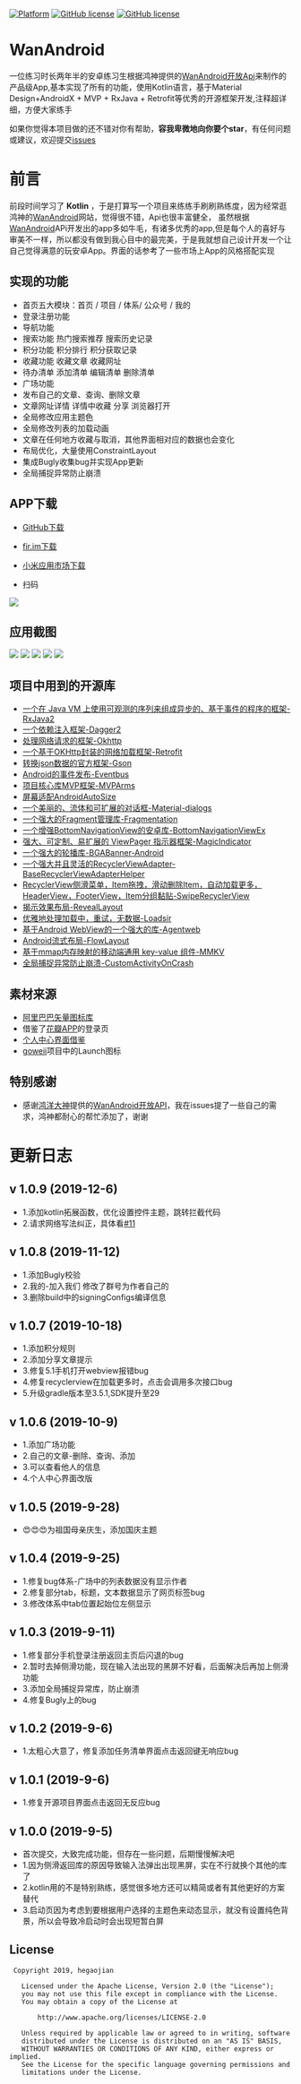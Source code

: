 [![Platform][1]][2] [![GitHub license][3]][4]  [![GitHub license][5]][6] 

[1]:https://img.shields.io/badge/platform-Android-blue.svg  
[2]:https://github.com/hegaojian/WanAndroid
[3]:https://img.shields.io/github/release/hegaojian/WanAndroid.svg
[4]:https://github.com/hegaojian/WanAndroid/releases/latest
[5]:https://img.shields.io/badge/license-Apache%202-blue.svg
[6]:https://github.com/hegaojian/WanAndroid/blob/master/LICENSE

# WanAndroid
一位练习时长两年半的安卓练习生根据鸿神提供的[WanAndroid开放Api](https://www.wanandroid.com/blog/show/2)来制作的产品级App,基本实现了所有的功能，使用Kotlin语言，基于Material Design+AndroidX + MVP + RxJava + Retrofit等优秀的开源框架开发,注释超详细，方便大家练手

如果你觉得本项目做的还不错对你有帮助，**容我卑微地向你要个star**，有任何问题或建议，欢迎提交[issues](https://github.com/hegaojian/WanAndroid/issues)

# 前言
前段时间学习了 **Kotlin** ，于是打算写一个项目来练练手刷刷熟练度，因为经常逛鸿神的[WanAndroid](https://www.wanandroid.com)网站，觉得很不错，Api也很丰富健全， 虽然根据[WanAndroid](https://www.wanandroid.com)APi开发出的app多如牛毛，有诸多优秀的app,但是每个人的喜好与审美不一样，所以都没有做到我心目中的最完美，于是我就想自己设计开发一个让自己觉得满意的玩安卓App。界面的话参考了一些市场上App的风格搭配实现

## 实现的功能

- 首页五大模块：首页 / 项目 / 体系/ 公众号 / 我的
- 登录注册功能
- 导航功能
- 搜索功能 热门搜索推荐 搜索历史记录
- 积分功能 积分排行 积分获取记录
- 收藏功能 收藏文章 收藏网址 
- 待办清单 添加清单 编辑清单 删除清单
- 广场功能
- 发布自己的文章、查询、删除文章
- 文章网址详情 详情中收藏 分享 浏览器打开
- 全局修改应用主题色
- 全局修改列表的加载动画
- 文章在任何地方收藏与取消，其他界面相对应的数据也会变化
- 布局优化，大量使用ConstraintLayout
- 集成Bugly收集bug并实现App更新
- 全局捕捉异常防止崩溃

## APP下载

- [GitHub下载](https://github.com/hegaojian/WanAndroid/releases/download/1.0.9/app-release.apk)

- [fir.im下载](https://fir.im/4ybt)

- [小米应用市场下载](http://app.mi.com/download/933598?id=me.hegj.wandroid&ref=search&nonce=2368478985935143674%3A26235470&appClientId=2882303761517485445&appSignature=T49mZxF9fm7r1qKDSyN68zGb37Ar0wJUK_9EQK6PC2s)

- 扫码

![](https://upload-images.jianshu.io/upload_images/9305757-30650b8a016156a3.png?imageMogr2/auto-orient/strip|imageView2/2/w/448/format/webp)
 

## 应用截图

![](https://upload-images.jianshu.io/upload_images/9305757-cfe71359e8b28283.png?imageMogr2/auto-orient/strip|imageView2/2/w/986/format/webp)
![](https://upload-images.jianshu.io/upload_images/9305757-1e7f1d3b963681ce.png?imageMogr2/auto-orient/strip|imageView2/2/w/987/format/webp)
![](https://upload-images.jianshu.io/upload_images/9305757-29f7facf2c51304f.png?imageMogr2/auto-orient/strip|imageView2/2/w/980/format/webp)
![](https://upload-images.jianshu.io/upload_images/9305757-85ce00bc6e56fc4c.png?imageMogr2/auto-orient/strip|imageView2/2/w/976/format/webp)
![](https://upload-images.jianshu.io/upload_images/9305757-017b33c24c2fa8ed.png?imageMogr2/auto-orient/strip|imageView2/2/w/991/format/webp)

## 项目中用到的开源库
- [一个在 Java VM 上使用可观测的序列来组成异步的、基于事件的程序的框架-RxJava2](https://github.com/ReactiveX/RxJava)
- [一个依赖注入框架-Dagger2](https://github.com/square/dagger)
- [处理网络请求的框架-Okhttp](https://github.com/square/okhttp)
- [一个基于OKHttp封装的网络加载框架-Retrofit](https://github.com/square/retrofit)
- [转换json数据的官方框架-Gson](https://github.com/google/gson)
- [Android的事件发布-Eventbus](https://github.com/greenrobot/EventBus)
- [项目核心库MVP框架-MVPArms](https://github.com/JessYanCoding/MVPArms)
- [屏幕适配AndroidAutoSize](https://github.com/JessYanCoding/AndroidAutoSize)
- [一个美丽的、流体和可扩展的对话框-Material-dialogs](https://github.com/afollestad/material-dialogs)
- [一个强大的Fragment管理库-Fragmentation](https://github.com/YoKeyword/Fragmentation)
- [一个增强BottomNavigationView的安卓库-BottomNavigationViewEx](https://github.com/ittianyu/BottomNavigationViewEx)
- [强大、可定制、易扩展的 ViewPager 指示器框架-MagicIndicator](https://github.com/hackware1993/MagicIndicator)
- [一个强大的轮播库-BGABanner-Android](https://github.com/bingoogolapple/BGABanner-Android)
- [一个强大并且灵活的RecyclerViewAdapter-BaseRecyclerViewAdapterHelper](https://github.com/CymChad/BaseRecyclerViewAdapterHelper)
- [RecyclerView侧滑菜单，Item拖拽，滑动删除Item，自动加载更多，HeaderView，FooterView，Item分组黏贴-SwipeRecyclerView](https://github.com/yanzhenjie/SwipeRecyclerView)
- [揭示效果布局-RevealLayout](https://github.com/goweii/RevealLayout)
- [优雅地处理加载中，重试，无数据-Loadsir](https://github.com/KingJA/LoadSir)
- [基于Android WebView的一个强大的库-Agentweb](https://github.com/Justson/AgentWeb)
- [Android流式布局-FlowLayout](https://github.com/hongyangAndroid/FlowLayout)
- [基于mmap内存映射的移动端通用 key-value 组件-MMKV](https://github.com/Tencent/MMKV)
- [全局捕捉异常防止崩溃-CustomActivityOnCrash](https://github.com/Ereza/CustomActivityOnCrash)
## 素材来源
- [阿里巴巴矢量图标库](http://www.iconfont.cn/)
- 借鉴了[花瓣APP](https://huaban.com/)的登录页
- [个人中心界面借鉴](https://www.ui.cn/detail/495986.html)
- [goweii](https://github.com/goweii/WanAndroid)项目中的Launch图标

## 特别感谢
- 感谢[鸿洋大神](https://github.com/hongyangAndroid)提供的[WanAndroid开放API](https://www.wanandroid.com/blog/show/2)，我在issues提了一些自己的需求，鸿神都耐心的帮忙添加了，谢谢

# 更新日志

## v 1.0.9 (2019-12-6)
- 1.添加kotlin拓展函数，优化设置控件主题，跳转拦截代码
- 2.请求网络写法纠正，具体看[#11](https://github.com/hegaojian/WanAndroid/issues/11)

## v 1.0.8 (2019-11-12)
- 1.添加Bugly校验
- 2.我的-加入我们 修改了群号为作者自己的
- 3.删除build中的signingConfigs编译信息

## v 1.0.7 (2019-10-18)
- 1.添加积分规则
- 2.添加分享文章提示
- 3.修复5.1手机打开webview报错bug
- 4.修复recyclerview在加载更多时，点击会调用多次接口bug
- 5.升级gradle版本至3.5.1,SDK提升至29

## v 1.0.6 (2019-10-9)
- 1.添加广场功能
- 2.自己的文章-删除、查询、添加
- 3.可以查看他人的信息
- 4.个人中心界面改版

## v 1.0.5 (2019-9-28)
- 😍😍😍为祖国母亲庆生，添加国庆主题

## v 1.0.4 (2019-9-25)
- 1.修复bug体系-广场中的列表数据没有显示作者
- 2.修复部分tab，标题，文本数据显示了网页标签bug
- 3.修改体系中tab位置起始位左侧显示

## v 1.0.3 (2019-9-11)
- 1.修复部分手机登录注册返回主页后闪退的bug
- 2.暂时去掉侧滑功能，现在输入法出现的黑屏不好看，后面解决后再加上侧滑功能
- 3.添加全局捕捉异常库，防止崩溃
- 4.修复Bugly上的bug

## v 1.0.2 (2019-9-6)
- 1.太粗心大意了，修复添加任务清单界面点击返回键无响应bug

## v 1.0.1 (2019-9-6)

- 1.修复开源项目界面点击返回无反应bug

## v 1.0.0 (2019-9-5)

- 首次提交，大致完成功能，但存在一些问题，后期慢慢解决吧
- 1.因为侧滑返回库的原因导致输入法弹出出现黑屏，实在不行就换个其他的库了
- 2.kotlin用的不是特别熟练，感觉很多地方还可以精简或者有其他更好的方案替代
- 3.启动页因为考虑到要根据用户选择的主题色来动态显示，就没有设置纯色背景，所以会导致冷启动时会出现短暂白屏


## License
```
 Copyright 2019, hegaojian       
  
   Licensed under the Apache License, Version 2.0 (the "License");
   you may not use this file except in compliance with the License.
   You may obtain a copy of the License at 
 
       http://www.apache.org/licenses/LICENSE-2.0 

   Unless required by applicable law or agreed to in writing, software
   distributed under the License is distributed on an "AS IS" BASIS,
   WITHOUT WARRANTIES OR CONDITIONS OF ANY KIND, either express or implied.
   See the License for the specific language governing permissions and
   limitations under the License.
```
